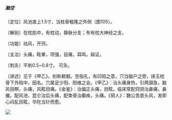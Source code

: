 ##### 脑空

〔定位〕风池直上1.5寸，当枕骨粗隆之外侧（图105）。

〔解剖〕在枕肌中，有枕动，静脉分支；布有枕大神经之支。

〔功能〕祛风，开窍。

〔主治〕头痛，眩晕，项强，目痛，耳鸣，痫证。

〔刺灸〕平刺0.5~0.8寸。 可灸。

〔讲述〕见于《甲乙》。别称颞颥。空指孔，有凹陷之意，穴当脑户之旁，挟玉枕骨下外陷中，因名。穴属足少阳、阳维之会。《甲乙》：治头痛身热，引两頷急，脑风目瞑，头痛，风眩目痛。《金鉴》：治偏正头痛，目眩。临床常配窍阴治鼻痛，鼻瘤。配风池、昆仑治后头痛，配束骨治癫疾，头痛。《铜人》：魏公苦患头风，发即心闷乱目眩，华陀当针而愈。

![](img/图105.jpg)

